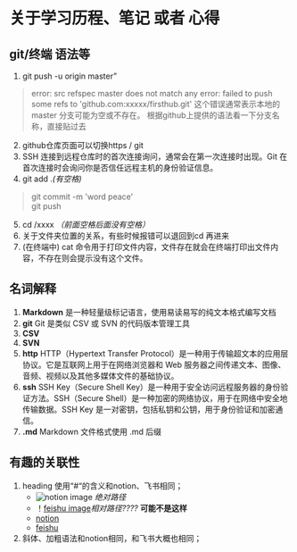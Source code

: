 # 关于学习历程、笔记 或者 心得

## git/终端 语法等
1. git push -u origin master”
>error: src refspec master does not match any
>error: failed to push some refs to 'github.com:xxxxx/firsthub.git' 
>这个错误通常表示本地的 master 分支可能为空或不存在。
>根据github上提供的语法看一下分支名称，直接贴过去

2. github仓库页面可以切换https / git
3. SSH 连接到远程仓库时的首次连接询问，通常会在第一次连接时出现。Git 在首次连接时会询问你是否信任远程主机的身份验证信息。
4. git add .*(有空格)* 
>git commit -m 'word peace'  
>git push
5. cd /xxxx *（前面空格后面没有空格）*
6. 关于文件夹位置的关系，有些时候报错可以退回到cd 再进来
7. (在终端中) cat 命令用于打印文件内容，文件存在就会在终端打印出文件内容，不存在则会提示没有这个文件。

## 名词解释
1. **Markdown** 是一种轻量级标记语言，使用易读易写的纯文本格式编写文档
2. **git** Git 是类似 CSV 或 SVN 的代码版本管理工具
3. **CSV** 
4. **SVN** 
3. **http**  HTTP（Hypertext Transfer Protocol）是一种用于传输超文本的应用层协议。它是互联网上用于在网络浏览器和 Web 服务器之间传递文本、图像、音频、视频以及其他多媒体文件的基础协议。
4. **ssh** SSH Key（Secure Shell Key）是一种用于安全访问远程服务器的身份验证方法。SSH（Secure Shell）是一种加密的网络协议，用于在网络中安全地传输数据。SSH Key 是一对密钥，包括私钥和公钥，用于身份验证和加密通信。
5. **.md** Markdown 文件格式使用 .md 后缀


## 有趣的关联性
1. heading 使用“#“的含义和notion、飞书相同；
    - ![notion image](https://upload.wikimedia.org/wikipedia/commons/thumb/e/e9/Notion-logo.svg/200px-Notion-logo.svg.png ) *绝对路径*
    - ！[feishu image](./upload.wikimedia.org/wikipedia/commons/thumb/4/42/Lark_Suite_logo_2022.png/440px-Lark_Suite_logo_2022.png)*相对路径????* **可能不是这样**
    - [notion](https://www.notion.so/)
    - [feishu](https://www.larksuite.com/en_us?from_site=feishu)
2. 斜体、加粗语法和notion相同，和飞书大概也相同；
